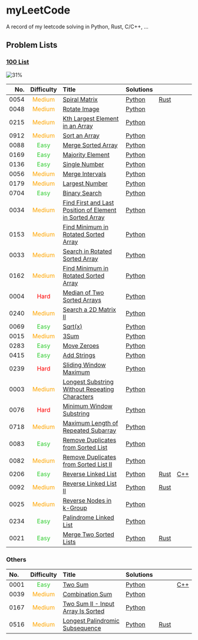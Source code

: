# myLeetCode

<style>
easy {
  color: LimeGreen;
}

medium {
  color: orange;
}

hard {
  color: red;
}
</style>

A record of my leetcode solving in Python, Rust, C/C++, ...

## Problem Lists

### [100 List](https://github.com/itcharge/LeetCode-Py/blob/main/Contents/00.Introduction/06.Interview-100-List.md)

![31%](https://progress-bar.xyz/31)
<!-- | Python  | Rust |
| :---: | :---: |
| ![11%](https://progress-bar.xyz/11) | ![0%](https://progress-bar.xyz/0) |  -->

| No.  | Difficulty | Title | Solutions | | |
| ---: | :--------: | :---- | :-------- | - | - |
| 0054 | <medium> Medium </medium> | [Spiral Matrix](https://leetcode.com/problems/spiral-matrix/) | [Python](./python/54.py) | [Rust](./rust/src/bin/54.rs) | |
| 0048 | <medium> Medium </medium> | [Rotate Image](https://leetcode.com/problems/rotate-image/) | [Python](./python/48.py) | | |
| 0215 | <medium> Medium </medium> | [Kth Largest Element in an Array](https://leetcode.com/problems/kth-largest-element-in-an-array/) | [Python](./python/215.py) | | |
| 0912 | <medium> Medium </medium> | [Sort an Array](https://leetcode.com/problems/kth-largest-element-in-an-array/) | [Python](./python/912.py) | | |
| 0088 | <easy> Easy </easy> | [Merge Sorted Array](https://leetcode.com/problems/sort-an-array/) | [Python](./python/88.py) | | |
| 0169 | <easy> Easy </easy> | [Majority Element](https://leetcode.com/problems/majority-element/) | [Python](./python/169.py) | | |
| 0136 | <easy> Easy </easy> | [Single Number](https://leetcode.com/problems/single-number/) | [Python](./python/136.py) | | |
| 0056 | <medium> Medium </medium> | [Merge Intervals](https://leetcode.com/problems/merge-intervals/) | [Python](./python/56.py) | | |
| 0179 | <medium> Medium </medium> | [Largest Number](https://leetcode.com/problems/largest-number/) | [Python](./python/179.py) | | |
| 0704 | <easy> Easy </easy> | [Binary Search](https://leetcode.com/problems/binary-search/) | [Python](./python/704.py) | | |
| 0034 | <medium> Medium </medium> | [Find First and Last Position of Element in Sorted Array](https://leetcode.com/problems/find-first-and-last-position-of-element-in-sorted-array/) | [Python](./python/34.py) | | |
| 0153 | <medium> Medium </medium> | [Find Minimum in Rotated Sorted Array](https://leetcode.com/problems/find-minimum-in-rotated-sorted-array/) | [Python](./python/153.py) | | |
| 0033 | <medium> Medium </medium> | [Search in Rotated Sorted Array](https://leetcode.com/problems/search-in-rotated-sorted-array/) | [Python](./python/33.py) | | |
| 0162 | <medium> Medium </medium> | [Find Minimum in Rotated Sorted Array](https://leetcode.com/problems/find-peak-element/) | [Python](./python/162.py) | | |
| 0004 | <hard> Hard </hard> | [Median of Two Sorted Arrays](https://leetcode.com/problems/median-of-two-sorted-arrays/) | [Python](./python/4.py) | | |
| 0240 | <medium> Medium </medium> | [Search a 2D Matrix II](https://leetcode.com/problems/search-a-2d-matrix-ii/) | [Python](./python/240.py) | | |
| 0069 | <easy> Easy </easy> | [Sqrt(x)](https://leetcode.com/problems/sqrtx/) | [Python](./python/69.py) | | |
| 0015 | <medium> Medium </medium> | [3Sum](https://leetcode.com/problems/3sum/) | [Python](./python/15.py) | | |
| 0283 | <easy> Easy </easy> | [Move Zeroes](https://leetcode.com/problems/move-zeroes/) | [Python](./python/283.py) | | |
| 0415 | <easy> Easy </easy> | [Add Strings](https://leetcode.com/problems/add-strings/) | [Python](./python/415.py) | | |
| 0239 | <hard> Hard </hard> | [Sliding Window Maximum](https://leetcode.com/problems/sliding-window-maximum/) | [Python](./python/239.py) | | |
| 0003 | <medium> Medium </medium> | [Longest Substring Without Repeating Characters](https://leetcode.com/problems/longest-substring-without-repeating-characters/) | [Python](./python/3.py) | | |
| 0076 | <hard> Hard </hard> | [Minimum Window Substring](https://leetcode.com/problems/minimum-window-substring/) | [Python](./python/76.py) | | |
| 0718 | <medium> Medium </medium> | [Maximum Length of Repeated Subarray](https://leetcode.com/problems/maximum-length-of-repeated-subarray/) | [Python](./python/718.py) | | |
| 0083 | <easy> Easy </easy> | [Remove Duplicates from Sorted List](https://leetcode.com/problems/remove-duplicates-from-sorted-list/) | [Python](./python/83.py) | | |
| 0082 | <medium> Medium </medium> | [Remove Duplicates from Sorted List II](https://leetcode.com/problems/remove-duplicates-from-sorted-list-ii/) | [Python](./python/82.py) | | |
| 0206 | <easy> Easy </easy> | [Reverse Linked List](https://leetcode.com/problems/reverse-linked-list/) | [Python](./python/206.py) | [Rust](./rust/src/bin/206.rs) | [C++](./cpp/206.cpp) |
| 0092 | <medium> Medium </medium> | [Reverse Linked List II](https://leetcode.com/problems/reverse-linked-list-ii/) | [Python](./python/92.py) | [Rust](./rust/src/bin/92.rs) | |
| 0025 | <medium> Medium </medium> | [Reverse Nodes in k-Group](https://leetcode.com/problems/reverse-nodes-in-k-group/) | [Python](./python/25.py) | | |
| 0234 | <easy> Easy </easy> | [Palindrome Linked List](https://leetcode.com/problems/palindrome-linked-list/) | [Python](./python/234.py) | | |
| 0021 | <easy> Easy </easy> | [Merge Two Sorted Lists](https://leetcode.com/problems/merge-two-sorted-lists/) | [Python](./python/21.py) | [Rust](./rust/src/bin/21.rs) | |
<!--
| 0148 |
| 0023 |
| 0141 |
| 0142 |
| 0160 |
| 0019 |
| 0143 |
| 0002 |
| 0155 |
| 0020 |
| 0227 |
| 0232 |
| 0394 |
| 0032 |
| 0042 |
| 0225 |
| 0041 |
| 0128 |
| 0003 |
| 0151 |
| 0043 |
| 0014 | -->

### Others

| No.  | Difficulty | Title | Solutions | | |
| :--- | :--------: | :---- | :-------- | - | - |
| 0001 | <easy> Easy </easy> | [Two Sum](https://leetcode.com/problems/two-sum/) | [Python](./python/1.py) |  | [C++](./cpp/1.cpp) |
| 0039 | <medium> Medium </medium> | [Combination Sum](https://leetcode.com/problems/combination-sum/) | [Python](./python/39.py) |  |  |
| 0167 | <medium> Medium </medium> | [Two Sum II - Input Array Is Sorted](https://leetcode.com/problems/two-sum-ii-input-array-is-sorted/) | [Python](./python/167.py) |  |  |
| 0516 | <medium> Medium </medium> | [Longest Palindromic Subsequence](https://leetcode.com/problems/longest-palindromic-subsequence/) | [Python](./python/516.py) | [Rust](./rust/src/bin/516.rs) |  |
